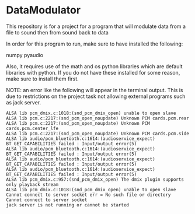 DataModulator
=============

This repository is for a project for a program that will modulate data from a 
file to sound then from sound back to data

In order for this program to run, make sure to have installed the following:

numpy
pyaudio

Also, it requires use of the math and os python libraries which are default
libraries with python. If you do not have these installed for some reason,
make sure to install them first.

NOTE:
an error like the following will appear in the terminal output. This is due
to restrictions on the project task not allowing external programs such as 
jack server.

	ALSA lib pcm_dmix.c:1018:(snd_pcm_dmix_open) unable to open slave
	ALSA lib pcm.c:2217:(snd_pcm_open_noupdate) Unknown PCM cards.pcm.rear
	ALSA lib pcm.c:2217:(snd_pcm_open_noupdate) Unknown PCM cards.pcm.center_lfe
	ALSA lib pcm.c:2217:(snd_pcm_open_noupdate) Unknown PCM cards.pcm.side
	ALSA lib audio/pcm_bluetooth.c:1614:(audioservice_expect) BT_GET_CAPABILITIES failed : Input/output error(5)
	ALSA lib audio/pcm_bluetooth.c:1614:(audioservice_expect) BT_GET_CAPABILITIES failed : Input/output error(5)
	ALSA lib audio/pcm_bluetooth.c:1614:(audioservice_expect) BT_GET_CAPABILITIES failed : Input/output error(5)
	ALSA lib audio/pcm_bluetooth.c:1614:(audioservice_expect) BT_GET_CAPABILITIES failed : Input/output error(5)
	ALSA lib pcm_dmix.c:957:(snd_pcm_dmix_open) The dmix plugin supports only playback stream
	ALSA lib pcm_dmix.c:1018:(snd_pcm_dmix_open) unable to open slave
	Cannot connect to server socket err = No such file or directory
	Cannot connect to server socket
	jack server is not running or cannot be started




